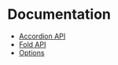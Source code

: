 Documentation
===============================================================================

* [Accordion API](./accordion.adoc)
* [Fold API](./fold.adoc)
* [Options](./options.adoc)
